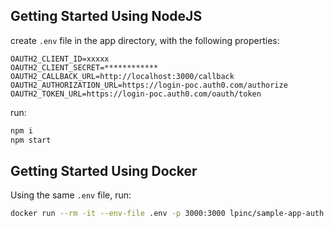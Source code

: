 ## Getting Started Using NodeJS

create ``.env`` file in the app directory, with the following properties:

```env
OAUTH2_CLIENT_ID=xxxxx
OAUTH2_CLIENT_SECRET=************
OAUTH2_CALLBACK_URL=http://localhost:3000/callback
OAUTH2_AUTHORIZATION_URL=https://login-poc.auth0.com/authorize
OAUTH2_TOKEN_URL=https://login-poc.auth0.com/oauth/token
```

run:

```sh
npm i
npm start
```

## Getting Started Using Docker

Using the same ``.env`` file, run:

```sh
docker run --rm -it --env-file .env -p 3000:3000 lpinc/sample-app-auth
```

